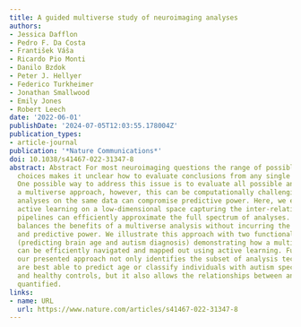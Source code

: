 ```yaml
---
title: A guided multiverse study of neuroimaging analyses
authors:
- Jessica Dafflon
- Pedro F. Da Costa
- František Váša
- Ricardo Pio Monti
- Danilo Bzdok
- Peter J. Hellyer
- Federico Turkheimer
- Jonathan Smallwood
- Emily Jones
- Robert Leech
date: '2022-06-01'
publishDate: '2024-07-05T12:03:55.178004Z'
publication_types:
- article-journal
publication: '*Nature Communications*'
doi: 10.1038/s41467-022-31347-8
abstract: Abstract For most neuroimaging questions the range of possible analytic
  choices makes it unclear how to evaluate conclusions from any single analytic method.
  One possible way to address this issue is to evaluate all possible analyses using
  a multiverse approach, however, this can be computationally challenging and sequential
  analyses on the same data can compromise predictive power. Here, we establish how
  active learning on a low-dimensional space capturing the inter-relationships between
  pipelines can efficiently approximate the full spectrum of analyses. This approach
  balances the benefits of a multiverse analysis without incurring the cost on computational
  and predictive power. We illustrate this approach with two functional MRI datasets
  (predicting brain age and autism diagnosis) demonstrating how a multiverse of analyses
  can be efficiently navigated and mapped out using active learning. Furthermore,
  our presented approach not only identifies the subset of analysis techniques that
  are best able to predict age or classify individuals with autism spectrum disorder
  and healthy controls, but it also allows the relationships between analyses to be
  quantified.
links:
- name: URL
  url: https://www.nature.com/articles/s41467-022-31347-8
---
```

